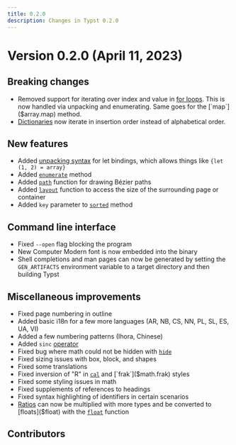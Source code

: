 ```yaml
---
title: 0.2.0
description: Changes in Typst 0.2.0
---
```


# Version 0.2.0 (April 11, 2023)

## Breaking changes
- Removed support for iterating over index and value in
  [for loops]($scripting/#loops). This is now handled via unpacking and
  enumerating. Same goes for the [`map`]($array.map) method.
- [Dictionaries]($dictionary) now iterate in insertion order instead of
  alphabetical order.

## New features
- Added [unpacking syntax]($scripting/#bindings) for let bindings, which allows
  things like `{let (1, 2) = array}`
- Added [`enumerate`]($array.enumerate) method
- Added [`path`]($path) function for drawing Bézier paths
- Added [`layout`]($layout) function to access the size of the surrounding page or
  container
- Added `key` parameter to [`sorted`]($array.sorted) method

## Command line interface
- Fixed `--open` flag blocking the program
- New Computer Modern font is now embedded into the binary
- Shell completions and man pages can now be generated by setting the
  `GEN_ARTIFACTS` environment variable to a target directory and then building
  Typst

## Miscellaneous improvements
- Fixed page numbering in outline
- Added basic i18n for a few more languages (AR, NB, CS, NN, PL, SL, ES, UA, VI)
- Added a few numbering patterns (Ihora, Chinese)
- Added `sinc` [operator]($math.op)
- Fixed bug where math could not be hidden with [`hide`]($hide)
- Fixed sizing issues with box, block, and shapes
- Fixed some translations
- Fixed inversion of "R" in [`cal`]($math.cal) and [`frak`]($math.frak) styles
- Fixed some styling issues in math
- Fixed supplements of references to headings
- Fixed syntax highlighting of identifiers in certain scenarios
- [Ratios]($ratio) can now be multiplied with more types and be converted to
  [floats]($float) with the [`float`]($float) function

## Contributors
<contributors from="v0.1.0" to="v0.2.0" />
